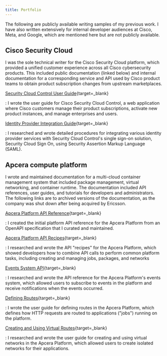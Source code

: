 ```yaml
---
title: Portfolio
---
```


The following are publicly available writing samples of my previous work. I have also written extensively for internal developer audiences at Cisco, Meta, and Google, which are mentioned here but are not publicly available.

## Cisco Security Cloud

I was the sole technical writer for the Cisco Security Cloud platform, which provided a unified customer experience across all Cisco cybersecurity products. This included public documentation (linked below) and internal documentation for a corresponding service and API used by Cisco product teams to obtain product subscription changes from upstream marketplaces.

[Security Cloud Control User Guide](https://www.cisco.com/c/en/us/td/docs/security/security_cloud/security_cloud_control/user_guide/b_security_cloud_control_user_guide.html){target=_blank}

:   I wrote the user guide for Cisco Security Cloud Control, a web application where Cisco customers manage their product subscriptions, activate new product instances, and manage enterprises and users.

[Identity Provider Integration Guide](https://www.cisco.com/c/en/us/td/docs/security/cloud_control/sso-secure-cloud-control-app/identity-provider-instructions.html){target=_blank}
 
:   I researched and wrote detailed procedures for integrating various identity provider services with Security Cloud Control's single sign-on solution, Security Cloud Sign On, using Security Assertion Markup Language (SAML).

## Apcera compute platform

I wrote and maintained documentation for a multi-cloud container management system that included package management, virtual networking, and container runtime. The documentation included API references, user guides, and tutorials for developers and administrators. The following links are to archived versions of the documentation, as the company was shut down after being acquired by Ericsson.

[Apcera Platform API Reference](https://web.archive.org/web/20161007015409/http://docs.apcera.com/api/apcera-api-endpoints/){target=_blank}

:   I created the initial platform API reference for the Apcera Platform from an OpenAPI specification that I curated and maintained. 

[Apcera Platform API Recipes](https://web.archive.org/web/20160905180915/http://docs.apcera.com/api/api-tasks/){target=_blank}
  
:   I researched and wrote the API "recipes" for the Apcera Platform, which showed developers how to combine API calls to perform common platform tasks, including creating and managing jobs, packages, and networks

[Events System API](https://web.archive.org/web/20160905180915/https://docs.apcera.com/api/events-system-api){target=_blank}

:   I researched and wrote the API reference for the Apcera Platform's events system, which allowed users to subscribe to events in the platform and receive notifications when the events occurred.

[Defining Routes](https://web.archive.org/web/20160905181112/http://docs.apcera.com/jobs/routes/){target=_blank}

:   I wrote the user guide for defining routes in the Apcera Platform, which defines how HTTP requests are routed to applications ("jobs") running on the platform.

[Creating and Using Virtual Routes](https://web.archive.org/web/20160905181445/http://docs.apcera.com/jobs/virtual-networks/){target=_blank}

:   I researched and wrote the user guide for creating and using virtual networks in the Apcera Platform, which allowed users to create isolated networks for their applications.